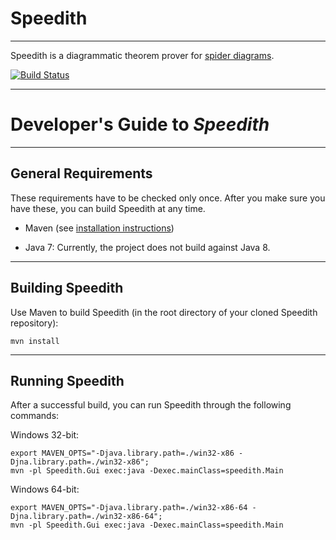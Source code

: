 # Speedith

--------------------------------------------------------------------------------

Speedith is a diagrammatic theorem prover for [spider diagrams](http://en.wikipedia.org/wiki/Spider_diagram).

[![Build Status](https://travis-ci.org/urbas/speedith.svg?branch=master)](https://travis-ci.org/urbas/speedith)




--------------------------------------------------------------------------------

# Developer's Guide to _Speedith_ #

--------------------------------------------------------------------------------

## General Requirements

These requirements have to be checked only once. After you make sure you have
these, you can build Speedith at any time.

*   Maven (see [installation instructions](https://maven.apache.org/))

*   Java 7: Currently, the project does not build against Java 8.

--------------------------------------------------------------------------------

## Building Speedith

Use Maven to build Speedith (in the root directory of your cloned Speedith repository):

    mvn install

--------------------------------------------------------------------------------

## Running Speedith

After a successful build, you can run Speedith through the following commands:

Windows 32-bit:

    export MAVEN_OPTS="-Djava.library.path=./win32-x86 -Djna.library.path=./win32-x86";
    mvn -pl Speedith.Gui exec:java -Dexec.mainClass=speedith.Main

Windows 64-bit:

    export MAVEN_OPTS="-Djava.library.path=./win32-x86-64 -Djna.library.path=./win32-x86-64";
    mvn -pl Speedith.Gui exec:java -Dexec.mainClass=speedith.Main